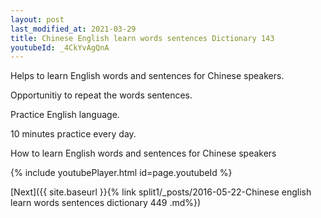```yaml
---
layout: post
last_modified_at: 2021-03-29
title: Chinese English learn words sentences Dictionary 143 
youtubeId: _4CkYvAgQnA
---
```

 
 
Helps to learn English words and sentences for Chinese speakers.

Opportunitiy to repeat the words sentences. 

Practice English language. 
 
10 minutes practice every day. 
 
How to learn English words and sentences for Chinese speakers 
 
{% include youtubePlayer.html id=page.youtubeId %}
 
 
[Next]({{ site.baseurl }}{% link  split1/_posts/2016-05-22-Chinese english learn words sentences dictionary 449 .md%})
 
